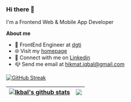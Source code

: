 ### Hi there 👋

I'm a Frontend Web & Mobile App Developer

**About me**
- 💼 FrontEnd Engineer at [dgti](https://dgti.co.id/)
- 🌐 Visit my [homepage](https://ikbalmoh.dev)
- 💬 Connect with me on [Linkedin](https://www.linkedin.com/in/ikbalmoh)
- 📪 Send me email at [hikmat.iqbal@gmail.com](mailto:ikbalmoh.dev@gmail.com)

[![GitHub Streak](http://github-readme-streak-stats.herokuapp.com?user=ikbalmoh&hide_border=true&fire=DD2727)](https://git.io/streak-stats)

| <a href="https://github.com/ikbalmoh"><img align="center" src="https://github-readme-stats.vercel.app/api?username=ikbalmoh&show_icons=true&include_all_commits=true&theme=buefy&hide_border=true" alt="Ikbal's github stats" /></a> | <a href="https://github.com/ikbalmoh"><img align="center" src="https://github-readme-stats.vercel.app/api/top-langs/?username=ikbalmoh&layout=compact&theme=buefy&hide_border=true" /></a> |
| ------------- | ------------- |

